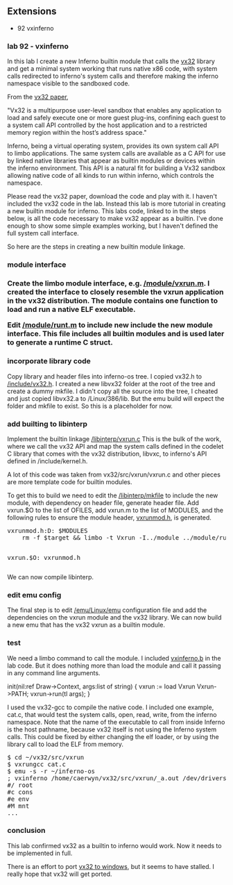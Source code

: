 
## Extensions
* 92 vxinferno

### lab 92 - vxinferno

In this lab I create a new Inferno builtin module that calls the <a href="http://pdos.csail.mit.edu/~baford/vm/">vx32</a> 
library and get a minimal system working
that runs native x86 code, with system calls redirected to inferno's system calls
and therefore making the inferno namespace visible to the sandboxed code.
<p>
From the <a href="http://pdos.csail.mit.edu/papers/vx32:usenix08/">vx32 paper</a>,
<p>
<quote>
"Vx32 is a multipurpose user-level sandbox that enables any application to 
load and safely execute one or more guest plug-ins, confining each guest 
to a system call API controlled by the host application and to a restricted 
memory region within the host’s address space."
</quote>
<p>
Inferno, being a virtual operating system, provides its own system call API to limbo applications. The same system calls are available as a C API for use by linked native libraries that appear as builtin modules or devices within the inferno environment. This API is a natural fit for building a Vx32 sandbox allowing native code of all kinds to run within inferno, which controls the namespace.
<p>
Please read the vx32 paper, download the code and play with it. I haven't
included the vx32 code in the lab. Instead this lab is more tutorial
in creating a new builtin module for inferno. This labs code, linked
to in the steps below, is all the code necessary to make vx32 appear
as a builtin.  I've done enough to show some simple examples working,
but I haven't defined the full system call interface.
<p>
So here are the steps in creating a new builtin module linkage.
<h3>module interface<h3>
Create the limbo module interface, e.g. 
<a href="http://inferno-lab.googlecode.com/svn/trunk/92/module/vxrun.m">/module/vxrun.m</a>.
I created the interface to closely resemble the vxrun
application in the vx32 distribution. The module contains
one function to load and run a native ELF executable.
<p>
Edit 
<a href="http://inferno-lab.googlecode.com/svn/trunk/92/module/runt.m">/module/runt.m</a> 
to include new include the new module
interface. This file includes all builtin modules and is used
later to generate a runtime C struct.
<h3>incorporate library code</h3>
Copy library and header files into inferno-os tree.
I copied vx32.h to 
<a href="http://inferno-lab.googlecode.com/svn/trunk/92/include/vx32.h">/include/vx32.h</a>. 
I created a new
libvx32 folder at the root of the tree and create a
dummy mkfile. I didn't copy all the source into the tree,
I cheated and just copied libvx32.a to /Linux/386/lib.
But the emu build will expect the folder and mkfile to 
exist. So this is a placeholder for now.  
<h3>add builting to libinterp</h3>
Implement the builtin linkage 
<a href="http://inferno-lab.googlecode.com/svn/trunk/92/libinterp/vxrun.c">/libinterp/vxrun.c</a>
This is the bulk of the work, where we call the vx32 API
and map the system calls defined in the codelet C library
that comes with the vx32 distribution, libvxc, to inferno's
API defined in /include/kernel.h.

A lot of this code was taken from vx32/src/vxrun/vxrun.c
and other pieces are more template code for builtin modules.
<p>
To get this to build we need to
edit the 
<a href="http://inferno-lab.googlecode.com/svn/trunk/92/libinterp/mkfile">/libinterp/mkfile</a>
 to include the new module,
with dependency on header file, generate header file. Add vxrun.$O to the
list of OFILES, add vxrun.m to the list of MODULES, and the following rules to ensure the module header, 
<a href="http://inferno-lab.googlecode.com/svn/trunk/92/libinterp/vxrunmod.h">vxrunmod.h</a>, is generated.
<pre>
vxrunmod.h:D: $MODULES
	rm -f $target && limbo -t Vxrun -I../module ../module/runt.m > $target
	
vxrun.$O: vxrunmod.h
</pre>
We can now compile libinterp.
<h3>edit emu config</h3>
The final step is to edit 
<a href="http://inferno-lab.googlecode.com/svn/trunk/92/emu/Linux/emu">/emu/Linux/emu</a>
 configuration file
and add the dependencies on the vxrun module and
the vx32 library.
We can now build a new emu that has the vx32 vxrun as
a builtin module.
<h3>test</h3>
We need a limbo command to call the module.
I included 
<a href="http://inferno-lab.googlecode.com/svn/trunk/92/vxinferno.b">vxinferno.b</a> in the lab code.
But it does nothing more than load the module and
call it passing in any command line arguments.

init(nil:ref Draw->Context, args:list of string)
{
	vxrun := load Vxrun Vxrun->PATH;
	vxrun->run(tl args);
}

I used the vx32-gcc to compile the native code. I included one example,
cat.c, that would test the system calls, open, read, write, from the inferno
namespace. Note that the name of the executable to call from inside
Inferno is the host pathname, because vx32 itself is not using the Inferno
system calls. This could be fixed by either changing the elf loader, or
by using the library call to load the ELF from memory.
<pre>
$ cd ~/vx32/src/vxrun
$ vxrungcc cat.c 
$ emu -s -r ~/inferno-os
; vxinferno /home/caerwyn/vx32/src/vxrun/_a.out /dev/drivers
#/ root
#c cons
#e env
#M mnt
...
</pre>
<p>
<h3>conclusion</h3>
This lab confirmed vx32 as a builtin to inferno would work. 
Now it needs to be implemented in full.


There is an effort to port 
<a href="http://www.midnight-labs.org/vxwin32/">vx32 to windows</a>, 
but it seems to have stalled.
I really hope that vx32 will get ported. 

